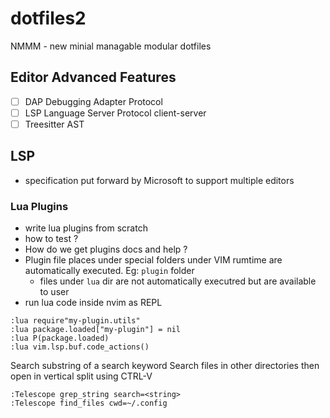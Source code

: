 # dotfiles2

NMMM - new minial managable modular dotfiles

## Editor Advanced Features

- [ ] DAP Debugging Adapter Protocol
- [ ] LSP Language Server Protocol client-server
- [ ] Treesitter AST

## LSP

- specification put forward by Microsoft to support multiple editors

### Lua Plugins

- write lua plugins from scratch
- how to test ?
- How do we get plugins docs and help ?
- Plugin file places under special folders under VIM rumtime are automatically executed. Eg: `plugin` folder
  - files under `lua` dir are not automatically executred but are available to user
- run lua code inside nvim as REPL

```
:lua require"my-plugin.utils"
:lua package.loaded["my-plugin"] = nil
:lua P(package.loaded)
:lua vim.lsp.buf.code_actions()
```

Search substring of a search keyword
Search files in other directories then open in vertical split using CTRL-V
```
:Telescope grep_string search=<string>
:Telescope find_files cwd=~/.config
```

